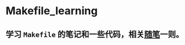 # Makefile_learning

## 学习 `Makefile` 的笔记和一些代码，相关[随笔](http://www.cnblogs.com/tyrus/p/linux_makefile.html "【LINUX网络编程】Makefile文件")一则。
